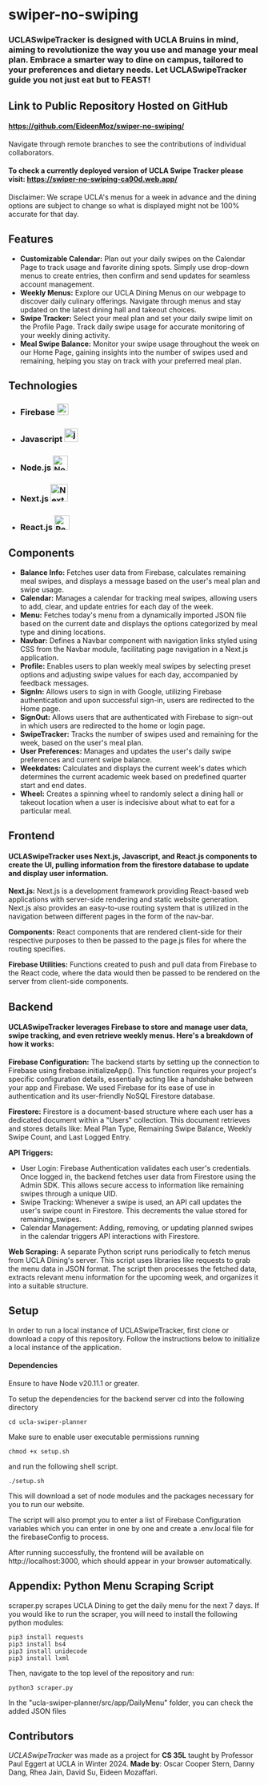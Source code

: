 # swiper-no-swiping
### UCLASwipeTracker is designed with UCLA Bruins in mind, aiming to revolutionize the way you use and manage your meal plan. Embrace a smarter way to dine on campus, tailored to your preferences and dietary needs. Let UCLASwipeTracker guide you not just eat but to FEAST!

## Link to Public Repository Hosted on GitHub
#### https://github.com/EideenMoz/swiper-no-swiping/
Navigate through remote branches to see the contributions of individual collaborators.

#### To check a currently deployed version of UCLA Swipe Tracker please visit: https://swiper-no-swiping-ca90d.web.app/
Disclaimer: We scrape UCLA's menus for a week in advance and the dining options are subject to change so what  is displayed might not be 100% accurate for that day.

## Features
* **Customizable Calendar:** Plan out your daily swipes on the Calendar Page to track usage and favorite dining spots. Simply use drop-down menus to create entries, then confirm and send updates for seamless account management.
* **Weekly Menus:** Explore our UCLA Dining Menus on our webpage to discover daily culinary offerings. Navigate through menus and stay updated on the latest dining hall and takeout choices. 
* **Swipe Tracker:** Select your meal plan and set your daily swipe limit on the Profile Page. Track daily swipe usage for accurate monitoring of your weekly dining activity.
* **Meal Swipe Balance:** Monitor your swipe usage throughout the week on our Home Page, gaining insights into the number of swipes used and remaining, helping you stay on track with your preferred meal plan.

## Technologies
* ### Firebase <img src="https://seeklogo.com/images/F/firebase-logo-402F407EE0-seeklogo.com.png" alt="Firebase" width="23px">
* ### Javascript <img src="https://seeklogo.com/images/J/javascript-logo-8892AEFCAC-seeklogo.com.png" alt="javascript" width="27px">
* ### Node.js <img src="https://seeklogo.com/images/N/nodejs-logo-FBE122E377-seeklogo.com.png" alt="Node.js" width="30px">
* ### Next.js <img src="https://seeklogo.com/images/N/next-js-icon-logo-EE302D5DBD-seeklogo.com.png" alt="Next.js" width="35px">
* ### React.js <img src="https://seeklogo.com/images/R/react-logo-7B3CE81517-seeklogo.com.png" alt="React.js" width="30px">

## Components
* **Balance Info:** Fetches user data from Firebase, calculates remaining meal swipes, and displays a message based on the user's meal plan and swipe usage.
* **Calendar:** Manages a calendar for tracking meal swipes, allowing users to add, clear, and update entries for each day of the week.
* **Menu:** Fetches today's menu from a dynamically imported JSON file based on the current date and displays the options categorized by meal type and dining locations.
* **Navbar:** Defines a Navbar component with navigation links styled using CSS from the Navbar module, facilitating page navigation in a Next.js application.
* **Profile:**  Enables users to plan weekly meal swipes by selecting preset options and adjusting swipe values for each day, accompanied by feedback messages.
* **SignIn:** Allows users to sign in with Google, utilizing Firebase authentication and upon successful sign-in, users are redirected to the Home page.
* **SignOut:** Allows users that are authenticated with Firebase to sign-out in which users are redirected to the home or login page.
* **SwipeTracker:** Tracks the number of swipes used and remaining for the week, based on the user's meal plan.
* **User Preferences:** Manages and updates the user's daily swipe preferences and current swipe balance.
* **Weekdates:** Calculates and displays the current week's dates which determines the current academic week based on predefined quarter start and end dates.
* **Wheel:** Creates a spinning wheel to randomly select a dining hall or takeout location when a user is indecisive about what to eat for a particular meal.

## Frontend
#### UCLASwipeTracker uses Next.js, Javascript, and React.js components to create the UI, pulling information from the firestore database to update and display user information.

**Next.js:** Next.js is a development framework providing React-based web applications with server-side rendering and static website generation. Next.js also provides an easy-to-use routing system that is utilized in the navigation between different pages in the form of the nav-bar.

**Components:** React components that are rendered client-side for their respective purposes to then be passed to the page.js files for where the routing specifies.

**Firebase Utilities:** Functions created to push and pull data from Firebase to the React code, where the data would then be passed to be rendered on the server from client-side components.

## Backend
#### UCLASwipeTracker leverages Firebase to store and manage user data, swipe tracking, and even retrieve weekly menus. Here's a breakdown of how it works:

**Firebase Configuration:**
The backend starts by setting up the connection to Firebase using firebase.initializeApp(). This function requires your project's specific configuration details, essentially acting like a handshake between your app and Firebase. We used Firebase for its ease of use in authentication and its user-friendly NoSQL Firestore database.

**Firestore:**
Firestore is a document-based structure where each user has a dedicated document within a "Users" collection. This document retrieves and stores details like: Meal Plan Type, Remaining Swipe Balance, Weekly Swipe Count, and Last Logged Entry. 

**API Triggers:**
* User Login: Firebase Authentication validates each user's credentials. Once logged in, the backend fetches user data from Firestore using the Admin SDK. This allows secure access to information like remaining swipes through a unique UID.
* Swipe Tracking: Whenever a swipe is used, an API call updates the user's swipe count in Firestore. This decrements the value stored for remaining_swipes.
* Calendar Management: Adding, removing, or updating planned swipes in the calendar triggers API interactions with Firestore.

**Web Scraping:**
A separate Python script runs periodically to fetch menus from UCLA Dining's server. This script uses libraries like requests to grab the menu data in JSON format. The script then processes the fetched data, extracts relevant menu information for the upcoming week, and organizes it into a suitable structure.

## Setup
In order to run a local instance of UCLASwipeTracker, first clone or download a copy of this repository. Follow the instructions below to initialize a local instance of the application.

#### Dependencies
Ensure to have Node v20.11.1 or greater.

To setup the dependencies for the backend server cd into the following directory 
```
cd ucla-swiper-planner
```
Make sure to enable user executable permissions running
```
chmod +x setup.sh
```
and run the following shell script. 
```
./setup.sh
```
This will download a set of node modules and the packages necessary for you to run our website. 

The script will also prompt you to enter a list of Firebase Configuration variables which you can enter in one by one and create a .env.local file for the firebaseConfig to process.  

After running successfully, the frontend will be available on http://localhost:3000, which should appear in your browser automatically.

## Appendix: Python Menu Scraping Script
scraper.py scrapes UCLA Dining to get the daily menu for the next 7 days.
If you would like to run the scraper, you will need to install the following python modules:
```
pip3 install requests
pip3 install bs4
pip3 install unidecode
pip3 install lxml
```
Then, navigate to the top level of the repository and run:
```
python3 scraper.py
```
In the "ucla-swiper-planner/src/app/DailyMenu" folder, you can check the added JSON files


## Contributors
_UCLASwipeTracker_ was made as a project for **CS 35L** taught by Professor Paul Eggert at UCLA in Winter 2024. **Made by**: Oscar Cooper Stern, Danny Dang, Rhea Jain, 
David Su, Eideen Mozaffari.
